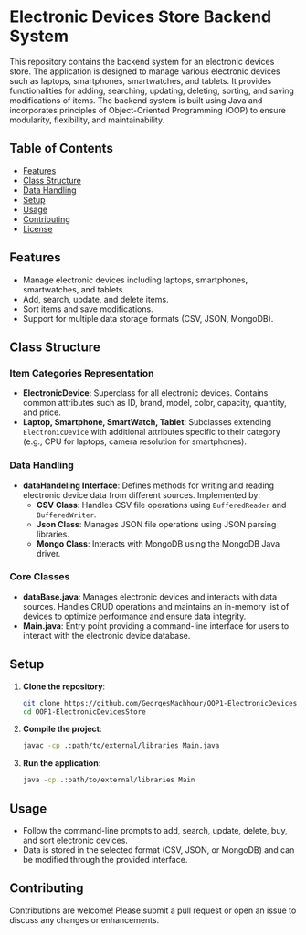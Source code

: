 # Electronic Devices Store Backend System

This repository contains the backend system for an electronic devices store. The application is designed to manage various electronic devices such as laptops, smartphones, smartwatches, and tablets. It provides functionalities for adding, searching, updating, deleting, sorting, and saving modifications of items. The backend system is built using Java and incorporates principles of Object-Oriented Programming (OOP) to ensure modularity, flexibility, and maintainability.

## Table of Contents
- [Features](#features)
- [Class Structure](#class-structure)
- [Data Handling](#data-handling)
- [Setup](#setup)
- [Usage](#usage)
- [Contributing](#contributing)
- [License](#license)

## Features
- Manage electronic devices including laptops, smartphones, smartwatches, and tablets.
- Add, search, update, and delete items.
- Sort items and save modifications.
- Support for multiple data storage formats (CSV, JSON, MongoDB).

## Class Structure
### Item Categories Representation
- **ElectronicDevice**: Superclass for all electronic devices. Contains common attributes such as ID, brand, model, color, capacity, quantity, and price.
- **Laptop, Smartphone, SmartWatch, Tablet**: Subclasses extending `ElectronicDevice` with additional attributes specific to their category (e.g., CPU for laptops, camera resolution for smartphones).

### Data Handling
- **dataHandeling Interface**: Defines methods for writing and reading electronic device data from different sources. Implemented by:
  - **CSV Class**: Handles CSV file operations using `BufferedReader` and `BufferedWriter`.
  - **Json Class**: Manages JSON file operations using JSON parsing libraries.
  - **Mongo Class**: Interacts with MongoDB using the MongoDB Java driver.

### Core Classes
- **dataBase.java**: Manages electronic devices and interacts with data sources. Handles CRUD operations and maintains an in-memory list of devices to optimize performance and ensure data integrity.
- **Main.java**: Entry point providing a command-line interface for users to interact with the electronic device database.

## Setup
1. **Clone the repository**:
    ```bash
    git clone https://github.com/GeorgesMachhour/OOP1-ElectronicDevicesStore.git
    cd OOP1-ElectronicDevicesStore
    ```

2. **Compile the project**:
    ```bash
    javac -cp .:path/to/external/libraries Main.java
    ```

3. **Run the application**:
    ```bash
    java -cp .:path/to/external/libraries Main
    ```

## Usage
- Follow the command-line prompts to add, search, update, delete, buy, and sort electronic devices.
- Data is stored in the selected format (CSV, JSON, or MongoDB) and can be modified through the provided interface.

## Contributing
Contributions are welcome! Please submit a pull request or open an issue to discuss any changes or enhancements.

